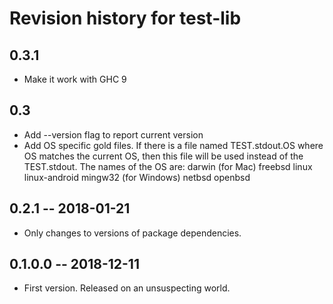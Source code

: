# Revision history for test-lib

## 0.3.1

* Make it work with GHC 9

## 0.3

* Add --version flag to report current version
* Add OS specific gold files.  If there is a file named TEST.stdout.OS
  where OS matches the current OS, then this file will be used instead of
  the TEST.stdout.   The names of the OS are:
    darwin            (for Mac)
    freebsd
    linux
    linux-android
    mingw32           (for Windows)
    netbsd
    openbsd

## 0.2.1 -- 2018-01-21

* Only changes to versions of package dependencies.

## 0.1.0.0 -- 2018-12-11

* First version. Released on an unsuspecting world.
